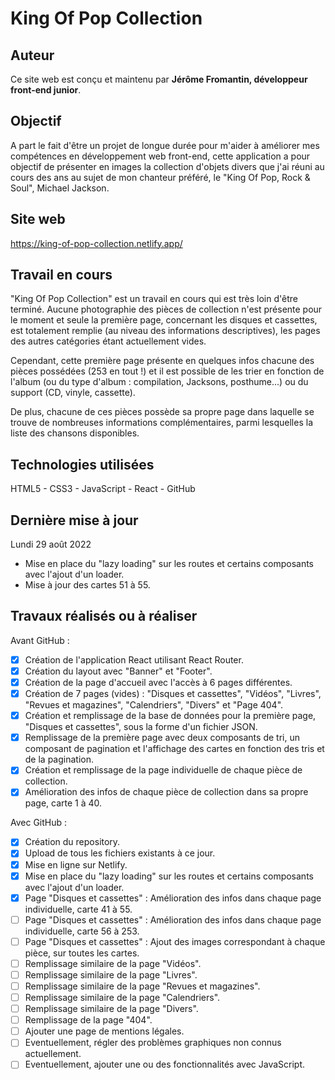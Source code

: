 # King Of Pop Collection

## Auteur
Ce site web est conçu et maintenu par **Jérôme Fromantin, développeur front-end junior**.

## Objectif
A part le fait d'être un projet de longue durée pour m'aider à améliorer mes compétences en développement web front-end, cette application a pour objectif de présenter en images la collection d'objets divers que j'ai réuni au cours des ans au sujet de mon chanteur préféré, le "King Of Pop, Rock & Soul", Michael Jackson.

## Site web
https://king-of-pop-collection.netlify.app/

## Travail en cours
"King Of Pop Collection" est un travail en cours qui est très loin d'être terminé. Aucune photographie des pièces de collection n'est présente pour le moment et seule la première page, concernant les disques et cassettes, est totalement remplie (au niveau des informations descriptives), les pages des autres catégories étant actuellement vides.

Cependant, cette première page présente en quelques infos chacune des pièces possédées (253 en tout !) et il est possible de les trier en fonction de l'album (ou du type d'album : compilation, Jacksons, posthume...) ou du support (CD, vinyle, cassette).

De plus, chacune de ces pièces possède sa propre page dans laquelle se trouve de nombreuses informations complémentaires, parmi lesquelles la liste des chansons disponibles.

## Technologies utilisées
HTML5 - CSS3 - JavaScript - React - GitHub

## Dernière mise à jour
Lundi 29 août 2022
- Mise en place du "lazy loading" sur les routes et certains composants avec l'ajout d'un loader.
- Mise à jour des cartes 51 à 55.

## Travaux réalisés ou à réaliser
Avant GitHub :
- [x] Création de l'application React utilisant React Router.
- [x] Création du layout avec "Banner" et "Footer".
- [x] Création de la page d'accueil avec l'accès à 6 pages différentes.
- [x] Création de 7 pages (vides) : "Disques et cassettes", "Vidéos", "Livres", "Revues et magazines", "Calendriers", "Divers" et "Page 404".
- [x] Création et remplissage de la base de données pour la première page, "Disques et cassettes", sous la forme d'un fichier JSON.
- [x] Remplissage de la première page avec deux composants de tri, un composant de pagination et l'affichage des cartes en fonction des tris et de la pagination.
- [x] Création et remplissage de la page individuelle de chaque pièce de collection.
- [x] Amélioration des infos de chaque pièce de collection dans sa propre page, carte 1 à 40.

Avec GitHub :
- [x] Création du repository.
- [x] Upload de tous les fichiers existants à ce jour.
- [x] Mise en ligne sur Netlify.
- [x] Mise en place du "lazy loading" sur les routes et certains composants avec l'ajout d'un loader.
- [x] Page "Disques et cassettes" : Amélioration des infos dans chaque page individuelle, carte 41 à 55.
- [ ] Page "Disques et cassettes" : Amélioration des infos dans chaque page individuelle, carte 56 à 253.
- [ ] Page "Disques et cassettes" : Ajout des images correspondant à chaque pièce, sur toutes les cartes.
- [ ] Remplissage similaire de la page "Vidéos".
- [ ] Remplissage similaire de la page "Livres".
- [ ] Remplissage similaire de la page "Revues et magazines".
- [ ] Remplissage similaire de la page "Calendriers".
- [ ] Remplissage similaire de la page "Divers".
- [ ] Remplissage de la page "404".
- [ ] Ajouter une page de mentions légales.
- [ ] Eventuellement, régler des problèmes graphiques non connus actuellement.
- [ ] Eventuellement, ajouter une ou des fonctionnalités avec JavaScript.
